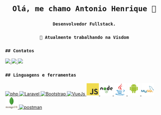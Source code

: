 <h1 align="center"><code> Olá, me chamo Antonio Henrique 👋 </code></h1>
<h3 align="center"><code>Desenvolvedor Fullstack.</code></h3>
<h3 align="center"><code>🔭 Atualmente trabalhando na Visdom</code></h3>


<h3 align="rigth"><code>## Contatos</code></h3>
<div align="rigth">
  <a href="https://www.linkedin.com/in/antonio-henrique-oliveira-pereira-3b43a0194/" target="_blank">
    <img loading="lazy" src="https://img.shields.io/badge/-LinkedIn-%230077B5?style=for-the-badge&logo=linkedin&logoColor=white" target="_blank">
  </a>  
  <a href = "mailto:ahenriqueop@gmail.com">
    <img loading="lazy" src="https://img.shields.io/badge/Gmail-D14836?style=for-the-badge&logo=gmail&logoColor=white" target="_blank">
  </a>
  <a href="https://www.instagram.com/henrique_2207/" target="_blank">
    <img loading="lazy" src="https://img.shields.io/badge/-Instagram-%23E4405F?style=for-the-badge&logo=instagram&logoColor=white" target="_blank">
  </a> 
</div>

<h3 align="rigth"><code>## Linguagens e ferramentas</code></h3>
<p align="rigth"> 
  <a href="https://www.php.net/" target="_blank" rel="noreferrer"> <img src="https://www.php.net/images/logos/new-php-logo.png" alt="php" title="php" height="40"/> </a> 
  <a href="https://laravel.com/" target="_blank" rel="noreferrer"> <img src="https://laravel.com/img/logotype.min.svg" alt="Laravel" title="Laravel" height="40"/> </a> 
  <a href="https://getbootstrap.com/" target="_blank" rel="noreferrer"> <img src="https://getbootstrap.com/docs/5.3/assets/brand/bootstrap-logo-shadow.png" alt="Bootstrap" title="Bootstrap" height="40"/> </a> 
  <a href="https://vuejs.org/" target="_blank" rel="noreferrer"> <img src="https://br.vuejs.org/images/logo.svg" alt="VueJs" title="VueJs" height="40"/> </a> 
  <a href="https://developer.mozilla.org/en-US/docs/Web/JavaScript" target="_blank" rel="noreferrer"> <img src="https://raw.githubusercontent.com/devicons/devicon/master/icons/javascript/javascript-original.svg" alt="javascript" title="JavaScript" height="40"/> </a>
  <a href="https://nodejs.org" target="_blank" rel="noreferrer"> <img src="https://raw.githubusercontent.com/devicons/devicon/master/icons/nodejs/nodejs-original-wordmark.svg" alt="nodejs" title="Nodejs" height="40"/> </a> 
  <a href="https://www.java.com" target="_blank" rel="noreferrer"> <img src="https://raw.githubusercontent.com/devicons/devicon/master/icons/java/java-original.svg" alt="java" title="Java" height="40"/> </a>
  <a href="https://developer.android.com" target="_blank" rel="noreferrer"> <img src="https://raw.githubusercontent.com/devicons/devicon/master/icons/android/android-original-wordmark.svg" alt="Android" title="Android" height="40"/> </a> 
  <a href="https://www.mysql.com/" target="_blank" rel="noreferrer"> <img src="https://raw.githubusercontent.com/devicons/devicon/master/icons/mysql/mysql-original-wordmark.svg" alt="mysql" title="MySQL" height="40"/>
  <a href="https://www.mongodb.com/" target="_blank" rel="noreferrer"> <img src="https://raw.githubusercontent.com/devicons/devicon/master/icons/mongodb/mongodb-original-wordmark.svg" alt="mongodb" title="MongoDB" height="40"/> </a>
  <a href="https://postman.com" target="_blank" rel="noreferrer"> <img src="https://www.vectorlogo.zone/logos/getpostman/getpostman-icon.svg" alt="postman" title="Postman" height="40"/> </a>
</p>
